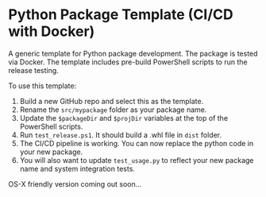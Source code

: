 # Python Package Template (CI/CD with Docker)

A generic template for Python package development.
The package is tested via Docker.
The template includes pre-build PowerShell scripts to run the release testing.

To use this template:
1. Build a new GitHub repo and select this as the template.
2. Rename the `src/mypackage` folder as your package name.
3. Update the `$packageDir` and `$projDir` variables at the top of the PowerShell scripts.
4. Run `test_release.ps1`. It should build a .whl file in `dist` folder.
5. The CI/CD pipeline is working. You can now replace the python code in your new package.
6. You will also want to update `test_usage.py` to reflect your new package name and system integration tests.

OS-X friendly version coming out soon...

